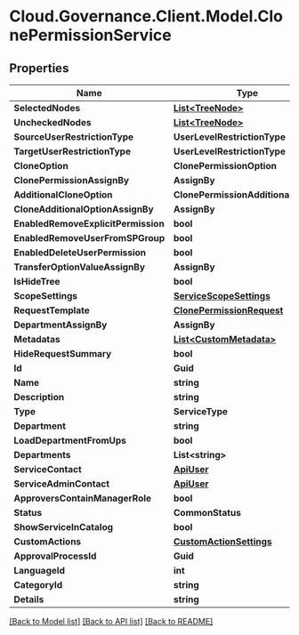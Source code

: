 # Cloud.Governance.Client.Model.ClonePermissionService
## Properties

Name | Type | Description | Notes
------------ | ------------- | ------------- | -------------
**SelectedNodes** | [**List&lt;TreeNode&gt;**](TreeNode.md) |  | [optional] 
**UncheckedNodes** | [**List&lt;TreeNode&gt;**](TreeNode.md) |  | [optional] 
**SourceUserRestrictionType** | **UserLevelRestrictionType** |  | [optional] 
**TargetUserRestrictionType** | **UserLevelRestrictionType** |  | [optional] 
**CloneOption** | **ClonePermissionOption** |  | [optional] 
**ClonePermissionAssignBy** | **AssignBy** |  | [optional] 
**AdditionalCloneOption** | **ClonePermissionAdditionalOption** |  | [optional] 
**CloneAdditionalOptionAssignBy** | **AssignBy** |  | [optional] 
**EnabledRemoveExplicitPermission** | **bool** |  | [optional] 
**EnabledRemoveUserFromSPGroup** | **bool** |  | [optional] 
**EnabledDeleteUserPermission** | **bool** |  | [optional] 
**TransferOptionValueAssignBy** | **AssignBy** |  | [optional] 
**IsHideTree** | **bool** |  | [optional] 
**ScopeSettings** | [**ServiceScopeSettings**](ServiceScopeSettings.md) |  | [optional] 
**RequestTemplate** | [**ClonePermissionRequest**](ClonePermissionRequest.md) |  | [optional] 
**DepartmentAssignBy** | **AssignBy** |  | [optional] 
**Metadatas** | [**List&lt;CustomMetadata&gt;**](CustomMetadata.md) |  | [optional] 
**HideRequestSummary** | **bool** |  | [optional] 
**Id** | **Guid** |  | [optional] 
**Name** | **string** |  | [optional] 
**Description** | **string** |  | [optional] 
**Type** | **ServiceType** |  | [optional] 
**Department** | **string** |  | [optional] 
**LoadDepartmentFromUps** | **bool** |  | [optional] 
**Departments** | **List&lt;string&gt;** |  | [optional] 
**ServiceContact** | [**ApiUser**](ApiUser.md) |  | [optional] 
**ServiceAdminContact** | [**ApiUser**](ApiUser.md) |  | [optional] 
**ApproversContainManagerRole** | **bool** |  | [optional] 
**Status** | **CommonStatus** |  | [optional] 
**ShowServiceInCatalog** | **bool** |  | [optional] 
**CustomActions** | [**CustomActionSettings**](CustomActionSettings.md) |  | [optional] 
**ApprovalProcessId** | **Guid** |  | [optional] 
**LanguageId** | **int** |  | [optional] 
**CategoryId** | **string** |  | [optional] 
**Details** | **string** |  | [optional] 

[[Back to Model list]](../README.md#documentation-for-models) [[Back to API list]](../README.md#documentation-for-api-endpoints) [[Back to README]](../README.md)

